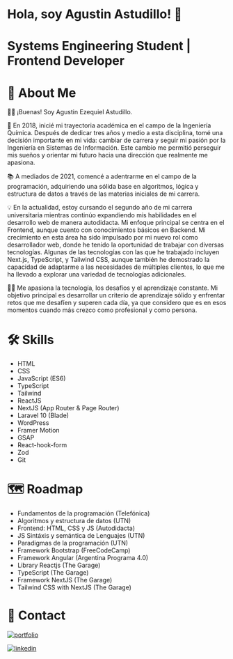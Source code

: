 # Hola, soy Agustin Astudillo! 👋
# Systems Engineering Student | Frontend Developer

# 🚀 About Me
🙋‍♂️ ¡Buenas! Soy Agustin Ezequiel Astudillo.

🏫 En 2018, inicié mi trayectoria académica en el campo de la Ingeniería Química. Después de dedicar tres años y medio a esta disciplina, tomé una decisión importante en mi vida: cambiar de carrera y seguir mi pasión por la Ingeniería en Sistemas de Información. Este cambio me permitió perseguir mis sueños y orientar mi futuro hacia una dirección que realmente me apasiona.

📚 A mediados de 2021, comencé a adentrarme en el campo de la programación, adquiriendo una sólida base en algoritmos, lógica y estructura de datos a través de las materias iniciales de mi carrera.

💡 En la actualidad, estoy cursando el segundo año de mi carrera universitaria mientras continúo expandiendo mis habilidades en el desarrollo web de manera autodidacta. Mi enfoque principal se centra en el Frontend, aunque cuento con conocimientos básicos en Backend. Mi crecimiento en esta área ha sido impulsado por mi nuevo rol como desarrollador web, donde he tenido la oportunidad de trabajar con diversas tecnologías. Algunas de las tecnologías con las que he trabajado incluyen Next.js, TypeScript, y Tailwind CSS, aunque también he demostrado la capacidad de adaptarme a las necesidades de múltiples clientes, lo que me ha llevado a explorar una variedad de tecnologías adicionales.

👨‍💻 Me apasiona la tecnología, los desafíos y el aprendizaje constante. Mi objetivo principal es desarrollar un criterio de aprendizaje sólido y enfrentar retos que me desafíen y superen cada día, ya que considero que es en esos momentos cuando más crezco como profesional y como persona.


# 🛠 Skills

- HTML
- CSS
- JavaScript (ES6)
- TypeScript
- Tailwind
- ReactJS
- NextJS (App Router & Page Router)
- Laravel 10 (Blade)
- WordPress
- Framer Motion
- GSAP
- React-hook-form
- Zod
- Git

# 🗺️ Roadmap

- Fundamentos de la programación (Telefónica)
- Algoritmos y estructura de datos (UTN)
- Frontend: HTML, CSS y JS (Autodidacta)
- JS Sintáxis y semántica de Lenguajes (UTN)
- Paradigmas de la programación (UTN)
- Framework Bootstrap (FreeCodeCamp)
- Framework Angular (Argentina Programa 4.0)
- Library Reactjs (The Garage)
- TypeScript (The Garage)
- Framework NextJS (The Garage)
- Tailwind CSS with NextJS (The Garage)

# 🔗 Contact
[![portfolio](https://img.shields.io/badge/my_portfolio-000?style=for-the-badge&logo=ko-fi&logoColor=white)](https://hoopneisser.github.io/)

[![linkedin](https://img.shields.io/badge/linkedin-0A66C2?style=for-the-badge&logo=linkedin&logoColor=white)](https://www.linkedin.com/in/agustin-ezequiel-astudillo/)
